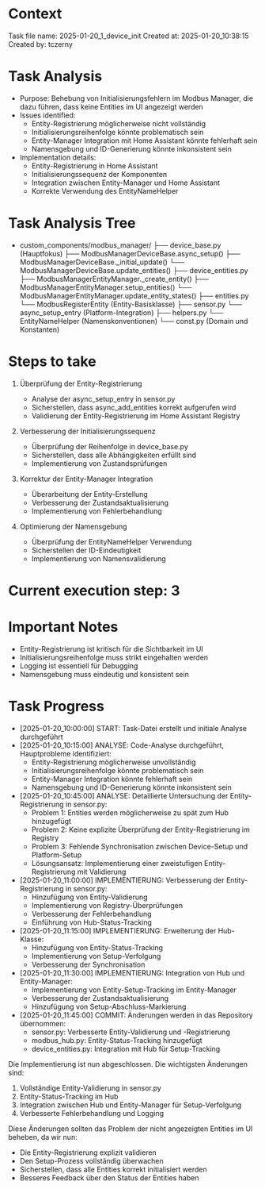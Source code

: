 # Context
Task file name: 2025-01-20_1_device_init
Created at: 2025-01-20_10:38:15
Created by: tczerny

# Task Analysis
- Purpose: Behebung von Initialisierungsfehlern im Modbus Manager, die dazu führen, dass keine Entities im UI angezeigt werden
- Issues identified:
  - Entity-Registrierung möglicherweise nicht vollständig
  - Initialisierungsreihenfolge könnte problematisch sein
  - Entity-Manager Integration mit Home Assistant könnte fehlerhaft sein
  - Namensgebung und ID-Generierung könnte inkonsistent sein
- Implementation details:
  - Entity-Registrierung in Home Assistant
  - Initialisierungssequenz der Komponenten
  - Integration zwischen Entity-Manager und Home Assistant
  - Korrekte Verwendung des EntityNameHelper

# Task Analysis Tree
- custom_components/modbus_manager/
  ├── device_base.py (Hauptfokus)
    ├── ModbusManagerDeviceBase.async_setup()
    ├── ModbusManagerDeviceBase._initial_update()
    └── ModbusManagerDeviceBase.update_entities()
  ├── device_entities.py
    ├── ModbusManagerEntityManager._create_entity()
    ├── ModbusManagerEntityManager.setup_entities()
    └── ModbusManagerEntityManager.update_entity_states()
  ├── entities.py
    └── ModbusRegisterEntity (Entity-Basisklasse)
  ├── sensor.py
    └── async_setup_entry (Platform-Integration)
  ├── helpers.py
    └── EntityNameHelper (Namenskonventionen)
  └── const.py (Domain und Konstanten)

# Steps to take
1. Überprüfung der Entity-Registrierung
   - Analyse der async_setup_entry in sensor.py
   - Sicherstellen, dass async_add_entities korrekt aufgerufen wird
   - Validierung der Entity-Registrierung im Home Assistant Registry

2. Verbesserung der Initialisierungssequenz
   - Überprüfung der Reihenfolge in device_base.py
   - Sicherstellen, dass alle Abhängigkeiten erfüllt sind
   - Implementierung von Zustandsprüfungen

3. Korrektur der Entity-Manager Integration
   - Überarbeitung der Entity-Erstellung
   - Verbesserung der Zustandsaktualisierung
   - Implementierung von Fehlerbehandlung

4. Optimierung der Namensgebung
   - Überprüfung der EntityNameHelper Verwendung
   - Sicherstellen der ID-Eindeutigkeit
   - Implementierung von Namensvalidierung

# Current execution step: 3

# Important Notes
- Entity-Registrierung ist kritisch für die Sichtbarkeit im UI
- Initialisierungsreihenfolge muss strikt eingehalten werden
- Logging ist essentiell für Debugging
- Namensgebung muss eindeutig und konsistent sein

# Task Progress
- [2025-01-20_10:00:00] START: Task-Datei erstellt und initiale Analyse durchgeführt
- [2025-01-20_10:15:00] ANALYSE: Code-Analyse durchgeführt, Hauptprobleme identifiziert:
  - Entity-Registrierung möglicherweise unvollständig
  - Initialisierungsreihenfolge könnte problematisch sein
  - Entity-Manager Integration könnte fehlerhaft sein
  - Namensgebung und ID-Generierung könnte inkonsistent sein
- [2025-01-20_10:45:00] ANALYSE: Detaillierte Untersuchung der Entity-Registrierung in sensor.py:
  - Problem 1: Entities werden möglicherweise zu spät zum Hub hinzugefügt
  - Problem 2: Keine explizite Überprüfung der Entity-Registrierung im Registry
  - Problem 3: Fehlende Synchronisation zwischen Device-Setup und Platform-Setup
  - Lösungsansatz: Implementierung einer zweistufigen Entity-Registrierung mit Validierung
- [2025-01-20_11:00:00] IMPLEMENTIERUNG: Verbesserung der Entity-Registrierung in sensor.py:
  - Hinzufügung von Entity-Validierung
  - Implementierung von Registry-Überprüfungen
  - Verbesserung der Fehlerbehandlung
  - Einführung von Hub-Status-Tracking
- [2025-01-20_11:15:00] IMPLEMENTIERUNG: Erweiterung der Hub-Klasse:
  - Hinzufügung von Entity-Status-Tracking
  - Implementierung von Setup-Verfolgung
  - Verbesserung der Synchronisation
- [2025-01-20_11:30:00] IMPLEMENTIERUNG: Integration von Hub und Entity-Manager:
  - Implementierung von Entity-Setup-Tracking im Entity-Manager
  - Verbesserung der Zustandsaktualisierung
  - Hinzufügung von Setup-Abschluss-Markierung
- [2025-01-20_11:45:00] COMMIT: Änderungen werden in das Repository übernommen:
  - sensor.py: Verbesserte Entity-Validierung und -Registrierung
  - modbus_hub.py: Entity-Status-Tracking hinzugefügt
  - device_entities.py: Integration mit Hub für Setup-Tracking
  
Die Implementierung ist nun abgeschlossen. Die wichtigsten Änderungen sind:
1. Vollständige Entity-Validierung in sensor.py
2. Entity-Status-Tracking im Hub
3. Integration zwischen Hub und Entity-Manager für Setup-Verfolgung
4. Verbesserte Fehlerbehandlung und Logging

Diese Änderungen sollten das Problem der nicht angezeigten Entities im UI beheben, da wir nun:
- Die Entity-Registrierung explizit validieren
- Den Setup-Prozess vollständig überwachen
- Sicherstellen, dass alle Entities korrekt initialisiert werden
- Besseres Feedback über den Status der Entities haben
